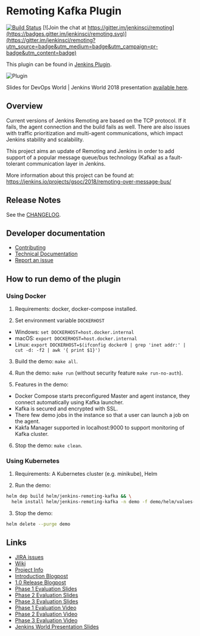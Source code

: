 # Remoting Kafka Plugin

[![Build Status](https://ci.jenkins.io/job/Plugins/job/remoting-kafka-plugin/job/master/badge/icon)](https://ci.jenkins.io/job/Plugins/job/remoting-kafka-plugin/job/master/)
[![Join the chat at https://gitter.im/jenkinsci/remoting](https://badges.gitter.im/jenkinsci/remoting.svg)](https://gitter.im/jenkinsci/remoting?utm_source=badge&utm_medium=badge&utm_campaign=pr-badge&utm_content=badge)

This plugin can be found in [Jenkins Plugin](https://plugins.jenkins.io/remoting-kafka).

![Plugin](docs/plugin.png)

Slides for DevOps World | Jenkins World 2018 presentation [available here](https://docs.google.com/presentation/d/1drRIDNvDKdBE-VuuLFXlWRB0NhSFr1aWrg2p8qrF3co/edit?usp=sharings).

## Overview

Current versions of Jenkins Remoting are based on the TCP protocol. If it fails, the agent connection and the build fails as well. There are also issues with traffic prioritization and multi-agent communications, which impact Jenkins stability and scalability.

This project aims an update of Remoting and Jenkins in order to add support of a popular message queue/bus technology (Kafka) as a fault-tolerant communication layer in Jenkins.

More information about this project can be found at: https://jenkins.io/projects/gsoc/2018/remoting-over-message-bus/

## Release Notes

See the [CHANGELOG](CHANGELOG.md).

## Developer documentation

- [Contributing](docs/CONTRIBUTING.md)
- [Technical Documentation](docs/DOCUMENTATION.md)
- [Report an issue](https://issues.jenkins-ci.org/browse/JENKINS-53417)

## How to run demo of the plugin

### Using Docker

1. Requirements: docker, docker-compose installed.

2. Set environment variable `DOCKERHOST`

- Windows: `set DOCKERHOST=host.docker.internal`
- macOS: `export DOCKERHOST=host.docker.internal`
- Linux: `export DOCKERHOST=$(ifconfig docker0 | grep 'inet addr:' | cut -d: -f2 | awk '{ print $1}')`

3. Build the demo: `make all`.

4. Run the demo: `make run` (without security feature `make run-no-auth`).

5. Features in the demo:

- Docker Compose starts preconfigured Master and agent instance, they connect automatically using Kafka launcher.
- Kafka is secured and encrypted with SSL.
- There few demo jobs in the instance so that a user can launch a job on the agent.
- Kakfa Manager supported in localhost:9000 to support monitoring of Kafka cluster.

6. Stop the demo: `make clean`.

### Using Kubernetes

1. Requirements: A Kubernetes cluster (e.g. minikube), Helm

2. Run the demo:

```bash
helm dep build helm/jenkins-remoting-kafka && \
  helm install helm/jenkins-remoting-kafka -n demo -f demo/helm/values-override.yaml
```

3. Stop the demo:

```bash
helm delete --purge demo
```

## Links

- [JIRA issues](https://issues.jenkins-ci.org/browse/JENKINS-53417)
- [Wiki](https://wiki.jenkins.io/display/JENKINS/Remoting+Kafka+Plugin)
- [Project Info](https://jenkins.io/projects/gsoc/2018/remoting-over-message-bus/)
- [Introduction Blogpost](https://jenkins.io/blog/2018/06/18/remoting-over-message-bus/)
- [1.0 Release Blogpost](https://jenkins.io/blog/2018/07/23/remoting-kafka-plugin-1/)
- [Phase 1 Evaluation Slides](https://docs.google.com/presentation/d/1GxkI17lZYQ6_pyAOR9sXNXq1K3LwkqjigXdxxf81VkE/edit?usp=sharing)
- [Phase 2 Evaluation Slides](https://docs.google.com/presentation/d/1TW31N-opvoFwSkD-FChhjCsXNWmeDjkecxJv8Lb6X-A/edit?usp=sharing)
- [Phase 3 Evaluation Slides](https://docs.google.com/presentation/d/1DspO4nXEzbvDhrv4xY41xqCfjgHzYM5rLxmKbVnQV1Y/edit?usp=sharing)
- [Phase 1 Evaluation Video](https://youtu.be/qWHM8S0fzUw)
- [Phase 2 Evaluation Video](https://youtu.be/tuTODhJOTBU)
- [Phase 3 Evaluation Video](https://youtu.be/GGEtN4nbtng)
- [Jenkins World Presentation Slides](https://docs.google.com/presentation/d/1drRIDNvDKdBE-VuuLFXlWRB0NhSFr1aWrg2p8qrF3co/edit?usp=sharing)
